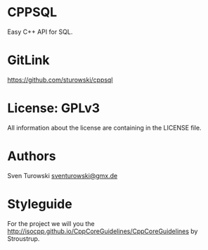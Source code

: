 # CPPSQL
Easy C++ API for SQL.

# GitLink
https://github.com/sturowski/cppsql

# License: GPLv3
All information about the license are containing in the LICENSE file.

# Authors
Sven Turowski <sventurowski@gmx.de>

# Styleguide
For the project we will you the http://isocpp.github.io/CppCoreGuidelines/CppCoreGuidelines by Stroustrup.
